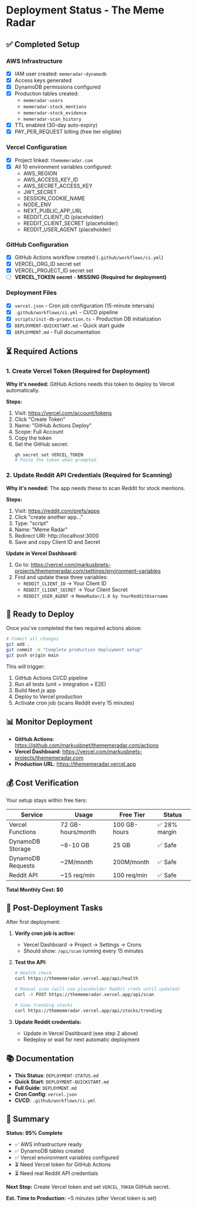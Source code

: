 # Deployment Status - The Meme Radar

## ✅ Completed Setup

### AWS Infrastructure
- [x] IAM user created: `memeradar-dynamodb`
- [x] Access keys generated
- [x] DynamoDB permissions configured
- [x] Production tables created:
  - `memeradar-users`
  - `memeradar-stock_mentions`
  - `memeradar-stock_evidence`
  - `memeradar-scan_history`
- [x] TTL enabled (30-day auto-expiry)
- [x] PAY_PER_REQUEST billing (free tier eligible)

### Vercel Configuration
- [x] Project linked: `thememeradar.com`
- [x] All 10 environment variables configured:
  - AWS_REGION
  - AWS_ACCESS_KEY_ID
  - AWS_SECRET_ACCESS_KEY
  - JWT_SECRET
  - SESSION_COOKIE_NAME
  - NODE_ENV
  - NEXT_PUBLIC_APP_URL
  - REDDIT_CLIENT_ID (placeholder)
  - REDDIT_CLIENT_SECRET (placeholder)
  - REDDIT_USER_AGENT (placeholder)

### GitHub Configuration
- [x] GitHub Actions workflow created (`.github/workflows/ci.yml`)
- [x] VERCEL_ORG_ID secret set
- [x] VERCEL_PROJECT_ID secret set
- [ ] **VERCEL_TOKEN secret** - **MISSING (Required for deployment)**

### Deployment Files
- [x] `vercel.json` - Cron job configuration (15-minute intervals)
- [x] `.github/workflows/ci.yml` - CI/CD pipeline
- [x] `scripts/init-db-production.ts` - Production DB initialization
- [x] `DEPLOYMENT-QUICKSTART.md` - Quick start guide
- [x] `DEPLOYMENT.md` - Full documentation

## ⏳ Required Actions

### 1. Create Vercel Token (Required for Deployment)

**Why it's needed:** GitHub Actions needs this token to deploy to Vercel automatically.

**Steps:**
1. Visit: https://vercel.com/account/tokens
2. Click "Create Token"
3. Name: "GitHub Actions Deploy"
4. Scope: Full Account
5. Copy the token
6. Set the GitHub secret:
   ```bash
   gh secret set VERCEL_TOKEN
   # Paste the token when prompted
   ```

### 2. Update Reddit API Credentials (Required for Scanning)

**Why it's needed:** The app needs these to scan Reddit for stock mentions.

**Steps:**
1. Visit: https://reddit.com/prefs/apps
2. Click "create another app..."
3. Type: "script"
4. Name: "Meme Radar"
5. Redirect URI: http://localhost:3000
6. Save and copy Client ID and Secret

**Update in Vercel Dashboard:**
1. Go to: https://vercel.com/markusbnets-projects/thememeradar.com/settings/environment-variables
2. Find and update these three variables:
   - `REDDIT_CLIENT_ID` → Your Client ID
   - `REDDIT_CLIENT_SECRET` → Your Client Secret  
   - `REDDIT_USER_AGENT` → `MemeRadar/1.0 by YourRedditUsername`

## 🚀 Ready to Deploy

Once you've completed the two required actions above:

```bash
# Commit all changes
git add .
git commit -m "Complete production deployment setup"
git push origin main
```

This will trigger:
1. GitHub Actions CI/CD pipeline
2. Run all tests (unit + integration + E2E)
3. Build Next.js app
4. Deploy to Vercel production
5. Activate cron job (scans Reddit every 15 minutes)

## 📊 Monitor Deployment

- **GitHub Actions**: https://github.com/markusbnet/thememeradar.com/actions
- **Vercel Dashboard**: https://vercel.com/markusbnets-projects/thememeradar.com
- **Production URL**: https://thememeradar.vercel.app

## 💰 Cost Verification

Your setup stays within free tiers:

| Service | Usage | Free Tier | Status |
|---------|-------|-----------|--------|
| Vercel Functions | 72 GB-hours/month | 100 GB-hours | ✅ 28% margin |
| DynamoDB Storage | ~8-10 GB | 25 GB | ✅ Safe |
| DynamoDB Requests | ~2M/month | 200M/month | ✅ Safe |
| Reddit API | ~15 req/min | 100 req/min | ✅ Safe |

**Total Monthly Cost: $0**

## 🔧 Post-Deployment Tasks

After first deployment:

1. **Verify cron job is active:**
   - Vercel Dashboard → Project → Settings → Crons
   - Should show: `/api/scan` running every 15 minutes

2. **Test the API:**
   ```bash
   # Health check
   curl https://thememeradar.vercel.app/api/health
   
   # Manual scan (will use placeholder Reddit creds until updated)
   curl -X POST https://thememeradar.vercel.app/api/scan
   
   # View trending stocks
   curl https://thememeradar.vercel.app/api/stocks/trending
   ```

3. **Update Reddit credentials:**
   - Update in Vercel Dashboard (see step 2 above)
   - Redeploy or wait for next automatic deployment

## 📚 Documentation

- **This Status**: `DEPLOYMENT-STATUS.md`
- **Quick Start**: `DEPLOYMENT-QUICKSTART.md`
- **Full Guide**: `DEPLOYMENT.md`
- **Cron Config**: `vercel.json`
- **CI/CD**: `.github/workflows/ci.yml`

## 🎯 Summary

**Status: 95% Complete**

- ✅ AWS infrastructure ready
- ✅ DynamoDB tables created
- ✅ Vercel environment variables configured
- ⏳ Need Vercel token for GitHub Actions
- ⏳ Need real Reddit API credentials

**Next Step:** Create Vercel token and set `VERCEL_TOKEN` GitHub secret.

**Est. Time to Production:** ~5 minutes (after Vercel token is set)
